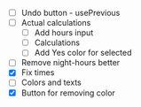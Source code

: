 - [ ] Undo button - usePrevious
- [ ] Actual calculations
  - [ ] Add hours input
  - [ ] Calculations
  - [ ] Add Yes color for selected
- [ ] Remove night-hours better
- [x] Fix times
- [ ] Colors and texts
- [x] Button for removing color